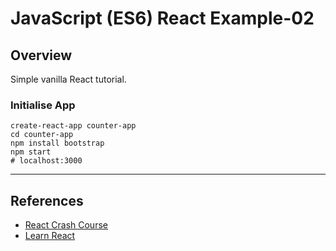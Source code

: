 # JavaScript (ES6) React Example-02


## Overview

Simple vanilla React tutorial.

### Initialise App

```
create-react-app counter-app
cd counter-app
npm install bootstrap
npm start
# localhost:3000
```
---

## References

* [React Crash Course](https://www.youtube.com/watch?v=Ke90Tje7VS0)
* [Learn React](https://codewithmosh.com/courses/enrolled/357787)